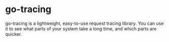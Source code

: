 # go-tracing

go-tracing is a lightweight, easy-to-use request tracing library. You can use it to see what parts of your system take a long time, and which parts are quicker.
